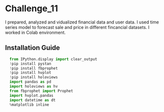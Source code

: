 # Challenge_11
I prepared, analyzed and vidualized financial data and user data. I used time series model to forecast sale and price in different fincancial datasets.
I worked in Colab environment.

## Installation Guide
```python
  from IPython.display import clear_output
  !pip install pystan
  !pip install fbprophet
  !pip install hvplot
  !pip install holoviews
  import pandas as pd
  import holoviews as hv
  from fbprophet import Prophet
  import hvplot.pandas
  import datetime as dt
  %matplotlib inline
```
